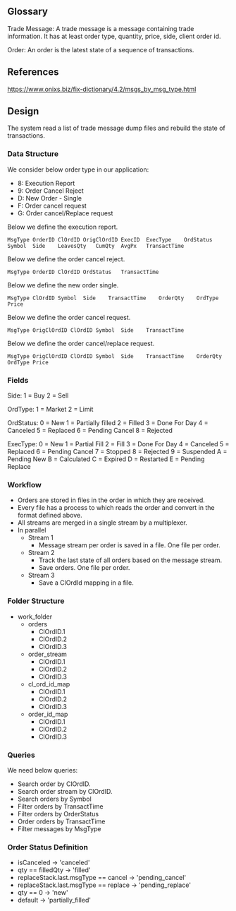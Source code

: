 
Glossary
--------

Trade Message: A trade message is a message containing trade information. It has at
least order type, quantity, price, side, client order id.

Order: An order is the latest state of a sequence of transactions.


References
----------

https://www.onixs.biz/fix-dictionary/4.2/msgs_by_msg_type.html


Design
------


The system read a list of trade message dump files and rebuild the state of
transactions.


### Data Structure

We consider below order type in our application:
- 8: Execution Report
- 9: Order Cancel Reject
- D: New Order - Single
- F: Order cancel request
- G: Order cancel/Replace request


Below we define the execution report.
```
MsgType	OrderID	ClOrdID	OrigClOrdID	ExecID	ExecType	OrdStatus	Symbol	Side	LeavesQty	CumQty	AvgPx	TransactTime
```

Below we define the order cancel reject.
```
MsgType	OrderID	ClOrdID	OrdStatus	TransactTime
```

Below we define the new order single.
```
MsgType	ClOrdID	Symbol	Side	TransactTime	OrderQty	OrdType	Price
```

Below we define the order cancel request.
```
MsgType	OrigClOrdID	ClOrdID	Symbol	Side	TransactTime
```

Below we define the order cancel/replace request.
```
MsgType	OrigClOrdID	ClOrdID	Symbol	Side	TransactTime	OrderQty	OrdType	Price
```


### Fields

Side:
	1 = Buy
	2 = Sell

OrdType:
	1 = Market
	2 = Limit

OrdStatus:
	0 = New
	1 = Partially filled
	2 = Filled
	3 = Done For Day
	4 = Canceled
	5 = Replaced
	6 = Pending Cancel
	8 = Rejected

ExecType:
	0 = New
	1 = Partial Fill
	2 = Fill
	3 = Done For Day
	4 = Canceled
	5 = Replaced
	6 = Pending Cancel
	7 = Stopped
	8 = Rejected
	9 = Suspended
	A = Pending New
	B = Calculated
	C = Expired
	D = Restarted
	E = Pending Replace

### Workflow


- Orders are stored in files in the order in which they are received.
- Every file has a process to which reads the order and convert in the format
defined above.
- All streams are merged in a single stream by a multiplexer.
- In parallel
	+ Stream 1
		- Message stream per order is saved in a file. One file per order.
	+ Stream 2
		- Track the last state of all orders based on the message stream.
		- Save orders. One file per order.
	+ Stream 3
		- Save a ClOrdId mapping in a file.


### Folder Structure


- work_folder
	+ orders
		- ClOrdID.1
		- ClOrdID.2
		- ClOrdID.3
	+ order_stream
		- ClOrdID.1
		- ClOrdID.2
		- ClOrdID.3
	+ cl_ord_id_map
		- ClOrdID.1
		- ClOrdID.2
		- ClOrdID.3
	+ order_id_map
		- ClOrdID.1
		- ClOrdID.2
		- ClOrdID.3

### Queries

We need below queries:
- Search order by ClOrdID.
- Search order stream by ClOrdID.
- Search orders by Symbol
- Filter orders by TransactTime
- Filter orders by OrderStatus
- Order orders by TransactTime
- Filter messages by MsgType


### Order Status Definition

- isCanceled -> 'canceled'
- qty == filledQty -> 'filled'
- replaceStack.last.msgType == cancel -> 'pending_cancel'
- replaceStack.last.msgType == replace -> 'pending_replace'
- qty == 0 -> 'new'
- default -> 'partially_filled'


